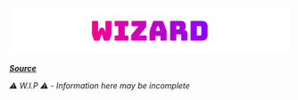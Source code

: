 <a href="https://foundryvtt.com/packages/object-interaction-fx">
    <p align="center">
        <img src="https://raw.githubusercontent.com/ZotyDev/FoundryVTT-Wizard/main/branding/title.png" alt="Wizard Title">
    </p>
</a>

_**[Source](https://github.com/ZotyDev/FoundryVTT-Wizard)**_

_⚠️ W.I.P ⚠️ - Information here may be incomplete_
